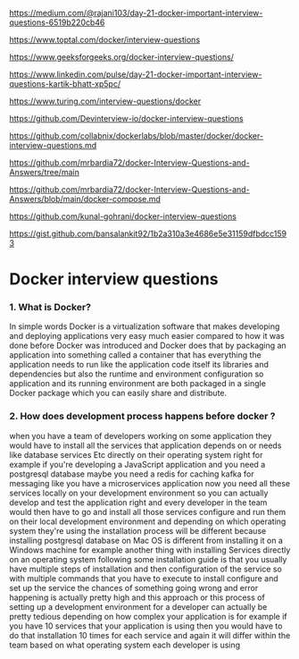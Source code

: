 https://medium.com/@rajani103/day-21-docker-important-interview-questions-6519b220cb46

https://www.toptal.com/docker/interview-questions

https://www.geeksforgeeks.org/docker-interview-questions/

https://www.linkedin.com/pulse/day-21-docker-important-interview-questions-kartik-bhatt-xp5pc/

https://www.turing.com/interview-questions/docker

https://github.com/Devinterview-io/docker-interview-questions

https://github.com/collabnix/dockerlabs/blob/master/docker/docker-interview-questions.md

https://github.com/mrbardia72/docker-Interview-Questions-and-Answers/tree/main

https://github.com/mrbardia72/docker-Interview-Questions-and-Answers/blob/main/docker-compose.md

https://github.com/kunal-gohrani/docker-interview-questions

https://gist.github.com/bansalankit92/1b2a310a3e4686e5e31159dfbdcc1593


# Docker interview questions

### 1. What is Docker?

In simple words Docker is a virtualization software that makes developing and deploying applications very easy much easier compared to how it was done before Docker was introduced and Docker does that by packaging an application into something called a container that has everything the application needs to run like the application code itself its libraries and dependencies but also the runtime and environment configuration so application and its running environment are both packaged in a single Docker package which you can easily share and distribute.

### 2. How does development process happens before docker ?

when you have a team of developers working on some application they would have to install all the services that application depends on or needs like database services Etc directly on their operating system right for example if you're developing a JavaScript application and you need a postgresql database maybe you
need a redis for caching kafka for messaging like you have a microservices application now you need all these services locally on your development environment so you can actually develop and test the application right and every developer in the team would then have to go and install all those services
configure and run them on their local development environment and depending on which operating system they're using the installation process will be different because installing postgresql database on Mac OS is different from installing it on a Windows machine for example another thing with installing Services directly on an operating system following some installation guide is that you usually have multiple steps of installation and then configuration of the service so with multiple commands that you have to execute to install configure and set up the service the chances of something going wrong and error happening is actually pretty high and this approach or this process of setting up a development environment for a developer can actually be pretty tedious depending on how complex your application is for example if you have 10 services that your application is using then you would have to do that installation 10 times for each service and again it will differ within the team based on what operating system each developer is using
